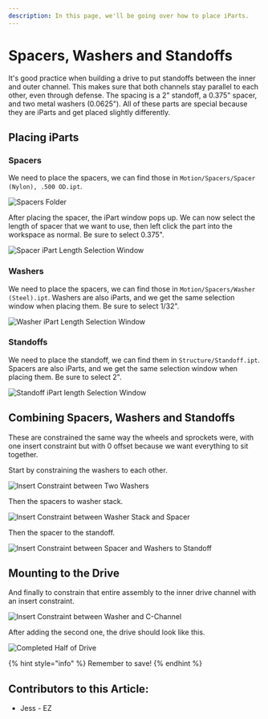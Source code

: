 ```yaml
---
description: In this page, we'll be going over how to place iParts.
---
```


# Spacers, Washers and Standoffs

It's good practice when building a drive to put standoffs between the inner and outer channel.  This makes sure that both channels stay parallel to each other, even through defense.  The spacing is a 2" standoff, a 0.375" spacer, and two metal washers (0.0625").  All of these parts are special because they are iParts and get placed slightly differently.&#x20;

## Placing iParts

### Spacers

We need to place the spacers, we can find those in `Motion/Spacers/Spacer (Nylon), .500 OD.ipt`. &#x20;

![Spacers Folder](<../../../../.gitbook/assets/image (176).png>)

After placing the spacer, the iPart window pops up.  We can now select the length of spacer that we want to use, then left click the part into the workspace as normal.  Be sure to select 0.375".

![Spacer iPart Length Selection Window](<../../../../.gitbook/assets/image (84).png>)



### Washers

We need to place the spacers, we can find those in `Motion/Spacers/Washer (Steel).ipt`.  Washers are also iParts, and we get the same selection window when placing them.  Be sure to select 1/32".&#x20;

![Washer iPart Length Selection Window](<../../../../.gitbook/assets/image (221).png>)



### Standoffs

We need to place the standoff, we can find them in `Structure/Standoff.ipt`.  Spacers are also iParts, and we get the same selection window when placing them.  Be sure to select 2".&#x20;

![Standoff iPart length Selection Window](<../../../../.gitbook/assets/image (102).png>)

## Combining Spacers, Washers and Standoffs

These are constrained the same way the wheels and sprockets were, with one insert constraint but with 0 offset because we want everything to sit together.&#x20;

Start by constraining the washers to each other.

![Insert Constraint between Two Washers](<../../../../.gitbook/assets/image (163).png>)

Then the spacers to washer stack.&#x20;

![Insert Constraint between Washer Stack and Spacer](<../../../../.gitbook/assets/image (122).png>)

Then the spacer to the standoff.

![Insert Constraint between Spacer and Washers to Standoff](<../../../../.gitbook/assets/image (174).png>)

## Mounting to the Drive

And finally to constrain that entire assembly to the inner drive channel with an insert constraint.&#x20;

![Insert Constraint between Washer and C-Channel](<../../../../.gitbook/assets/image (222).png>)

After adding the second one, the drive should look like this.&#x20;

![Completed Half of Drive](<../../../../.gitbook/assets/image (126).png>)

{% hint style="info" %}
Remember to save!
{% endhint %}



## Contributors to this Article: <a href="#contributors-to-this-article" id="contributors-to-this-article"></a>

* Jess - EZ
